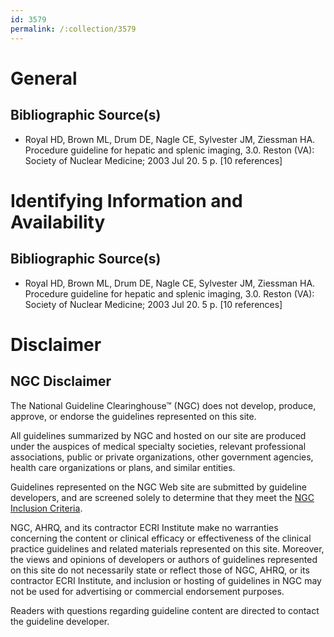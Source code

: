```yaml
---
id: 3579
permalink: /:collection/3579
---
```


# General

## Bibliographic Source(s)

- Royal HD, Brown ML, Drum DE, Nagle CE, Sylvester JM, Ziessman HA. Procedure guideline for hepatic and splenic imaging, 3.0. Reston (VA): Society of Nuclear Medicine; 2003 Jul 20. 5 p. [10 references]

# Identifying Information and Availability

## Bibliographic Source(s)

- Royal HD, Brown ML, Drum DE, Nagle CE, Sylvester JM, Ziessman HA. Procedure guideline for hepatic and splenic imaging, 3.0. Reston (VA): Society of Nuclear Medicine; 2003 Jul 20. 5 p. [10 references]

# Disclaimer

## NGC Disclaimer

The National Guideline Clearinghouse™ (NGC) does not develop, produce, approve, or endorse the guidelines represented on this site.

All guidelines summarized by NGC and hosted on our site are produced under the auspices of medical specialty societies, relevant professional associations, public or private organizations, other government agencies, health care organizations or plans, and similar entities.

Guidelines represented on the NGC Web site are submitted by guideline developers, and are screened solely to determine that they meet the [NGC Inclusion Criteria](/help-and-about/summaries/inclusion-criteria).

NGC, AHRQ, and its contractor ECRI Institute make no warranties concerning the content or clinical efficacy or effectiveness of the clinical practice guidelines and related materials represented on this site. Moreover, the views and opinions of developers or authors of guidelines represented on this site do not necessarily state or reflect those of NGC, AHRQ, or its contractor ECRI Institute, and inclusion or hosting of guidelines in NGC may not be used for advertising or commercial endorsement purposes.

Readers with questions regarding guideline content are directed to contact the guideline developer.

